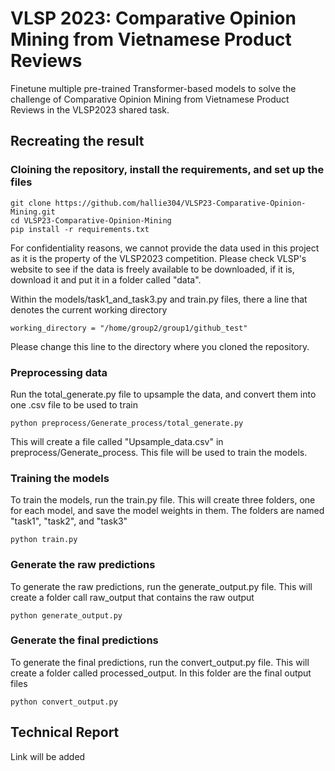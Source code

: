 # VLSP 2023: Comparative Opinion Mining from Vietnamese Product Reviews
Finetune multiple pre-trained Transformer-based models to solve the challenge of Comparative Opinion Mining from Vietnamese Product Reviews in the VLSP2023 shared task.
## Recreating the result
### Cloining the repository, install the requirements, and set up the files
```
git clone https://github.com/hallie304/VLSP23-Comparative-Opinion-Mining.git
cd VLSP23-Comparative-Opinion-Mining
pip install -r requirements.txt
```

For confidentiality reasons, we cannot provide the data used in this project as it is the property of the VLSP2023 competition. Please check VLSP's website to see if the data is freely available to be downloaded, if it is, download it and put it in a folder called "data".

Within the models/task1_and_task3.py and train.py files, there a line that denotes the current working directory
```
working_directory = "/home/group2/group1/github_test"
```

Please change this line to the directory where you cloned the repository.
### Preprocessing data
Run the total_generate.py file to upsample the data, and convert them into one .csv file to be used to train
```
python preprocess/Generate_process/total_generate.py
```
This will create a file called "Upsample_data.csv" in preprocess/Generate_process. This file will be used to train the models.
### Training the models
To train the models, run the train.py file. This will create three folders, one for each model, and save the model weights in them. The folders are named "task1", "task2", and "task3"
```
python train.py
```

### Generate the raw predictions
To generate the raw predictions, run the generate_output.py file. This will create a folder call raw_output that contains the raw output
```
python generate_output.py
```

### Generate the final predictions
To generate the final predictions, run the convert_output.py file. This will create a folder called processed_output. In this folder are the final output files
```
python convert_output.py
```

## Technical Report
Link will be added
